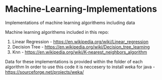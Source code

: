 # Machine-Learning-Implementations
Implementations of machine learning algorithems including data

Machine learning algorithems included in this repo:
1. Linear Regression - https://en.wikipedia.org/wiki/Linear_regression
2. Decision Tree - https://en.wikipedia.org/wiki/Decision_tree_learning
3. Knn - https://en.wikipedia.org/wiki/K-nearest_neighbors_algorithm

Data for these implementations is provided within the folder of each algorithm
In order to use this code it is neccesery to install weka for java - https://sourceforge.net/projects/weka/
